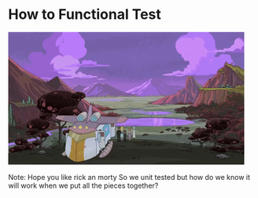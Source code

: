 # How to Functional Test

![Screaming Sun](/image/screaming-sun.gif)

Note:
Hope you like rick an morty
So we unit tested but how do we know it will work when we put all the pieces
together?
